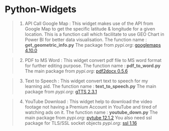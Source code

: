 # Python-Widgets
>1) API Call Google Map : 
    This widget makes use of the API from Google Map to get the specific latitude & longitude for a given location.  This is a function call which 
    facilitate to use GEO Chart in Power BI for better data visualisation.
    The function name : **get_geometric_info.py**
    The package from *pypi.org*: [googlemaps 4.10.0](https://pypi.org/project/googlemaps/)
    
>2) PDF to MS Word : 
    This widget convert pdf file to MS word format for further editing purpose.
    The function name : **pdf_to_word.py**
    The main package from *pypi.org*: [pdf2docx 0.5.6](https://pypi.org/project/pdf2docx/)
    
>3) Text to Speech : 
    This widget convert text to speech for my learning aid.
    The function name : **text_to_speech.py**
    The main package from *pypi.org*: [gTTS 2.3.1](https://pypi.org/project/googlemaps/)
    
>4) YouTube Download : 
    This widget help to download the video footage not having a Premium Account in YouTube and tired of watching ads on it.
    The function name : **youtube_down.py**
    The main package from *pypi.org*: [pytube 12.1.2](https://pypi.org/project/pytube/)
    You also need ssl package for TLS/SSL socket objects *pypi.org*: [ssl 1.16](https://pypi.org/project/ssl/)
